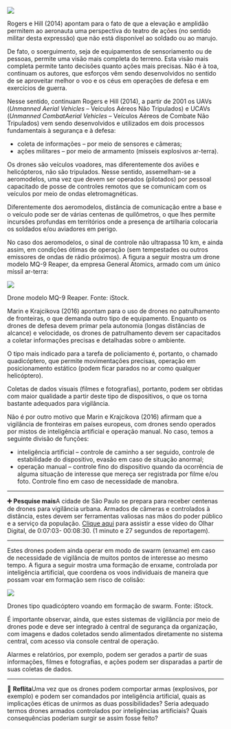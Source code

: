 [![](https://ampli-images.s3.amazonaws.com/production/eb11b199-a7c5-4741-a07c-c484f8388719/original)](https://ampli-images.s3.amazonaws.com/production/eb11b199-a7c5-4741-a07c-c484f8388719/original)

Rogers e Hill (2014) apontam para o fato de que a elevação e amplidão permitem ao aeronauta uma perspectiva do teatro de ações (no sentido militar desta expressão) que não está disponível ao soldado ou ao marujo.

De fato, o soerguimento, seja de equipamentos de sensoriamento ou de pessoas, permite uma visão mais completa do terreno. Esta visão mais completa permite tanto decisões quanto ações mais precisas. Não é à toa, continuam os autores, que esforços vêm sendo desenvolvidos no sentido de se aproveitar melhor o voo e os céus em operações de defesa e em exercícios de guerra.

Nesse sentido, continuam Rogers e Hill (2014), a partir de 2001 os UAVs (_Unmanned Aerial Vehicles_ – Veículos Aéreos Não Tripulados) e UCAVs (_Unmanned CombatAerial Vehicles_ – Veículos Aéreos de Combate Não Tripulados) vem sendo desenvolvidos e utilizados em dois processos fundamentais à segurança e à defesa:

- coleta de informações – por meio de sensores e câmeras;
- ações militares – por meio de armamento (mísseis explosivos ar-terra).

Os drones são veículos voadores, mas diferentemente dos aviões e helicópteros, não são tripulados. Nesse sentido, assemelham-se a aeromodelos, uma vez que devem ser operados (pilotados) por pessoal capacitado de posse de controles remotos que se comunicam com os veículos por meio de ondas eletromagnéticas.

Diferentemente dos aeromodelos, distância de comunicação entre a base e o veículo pode ser de várias centenas de quilômetros, o que lhes permite incursões profundas em territórios onde a presença de artilharia colocaria os soldados e/ou aviadores em perigo.

No caso dos aeromodelos, o sinal de controle não ultrapassa 10 km, e ainda assim, em condições ótimas de operação (sem tempestades ou outros emissores de ondas de rádio próximos). A figura a seguir mostra um drone modelo MQ-9 Reaper, da empresa General Atomics, armado com um único míssil ar-terra:

[![](https://ampli-images.s3.amazonaws.com/production/405d2549-616c-4567-a2c4-a1572078d883/original)](https://ampli-images.s3.amazonaws.com/production/405d2549-616c-4567-a2c4-a1572078d883/original)

Drone modelo MQ-9 Reaper. Fonte: iStock.

Marin e Krajcikova (2016) apontam para o uso de drones no patrulhamento de fronteiras, o que demanda outro tipo de equipamento. Enquanto os drones de defesa devem primar pela autonomia (longas distâncias de alcance) e velocidade, os drones de patrulhamento devem ser capacitados a coletar informações precisas e detalhadas sobre o ambiente.

O tipo mais indicado para a tarefa de policiamento é, portanto, o chamado quadicóptero, que permite movimentações precisas, operação em posicionamento estático (podem ficar parados no ar como qualquer helicóptero).

Coletas de dados visuais (filmes e fotografias), portanto, podem ser obtidas com maior qualidade a partir deste tipo de dispositivos, o que os torna bastante adequados para vigilância.

Não é por outro motivo que Marin e Krajcikova (2016) afirmam que a vigilância de fronteiras em países europeus, com drones sendo operados por mistos de inteligência artificial e operação manual. No caso, temos a seguinte divisão de funções:

- inteligência artificial – controle de caminho a ser seguido, controle de estabilidade do dispositivo, evasão em caso de situação anormal;
- operação manual – controle fino do dispositivo quando da ocorrência de alguma situação de interesse que mereça ser registrada por filme e/ou foto. Controle fino em caso de necessidade de manobra.

______

**➕** **Pesquise mais**A cidade de São Paulo se prepara para receber centenas de drones para vigilância urbana. Armados de câmeras e controlados à distância, estes devem ser ferramentas valiosas nas mãos do poder público e a serviço da população. [Clique aqui](https://www.youtube.com/watch?v=moIL7E6R9Ik&t=423s) para assistir a esse vídeo do Olhar Digital, de 0:07:03- 00:08:30. (1 minuto e 27 segundos de reportagem).

______

Estes drones podem ainda operar em modo de swarm (enxame) em caso de necessidade de vigilância de muitos pontos de interesse ao mesmo tempo. A figura a seguir mostra uma formação de enxame, controlada por inteligência artificial, que coordena os voos individuais de maneira que possam voar em formação sem risco de colisão:

[![](https://ampli-images.s3.amazonaws.com/production/1a94086c-ff9c-4038-8bd4-af34157b40a9/original)](https://ampli-images.s3.amazonaws.com/production/1a94086c-ff9c-4038-8bd4-af34157b40a9/original)

Drones tipo quadicóptero voando em formação de swarm. Fonte: iStock.

É importante observar, ainda, que estes sistemas de vigilância por meio de drones pode e deve ser integrado à central de segurança da organização, com imagens e dados coletados sendo alimentados diretamente no sistema central, com acesso via console central de operação.

Alarmes e relatórios, por exemplo, podem ser gerados a partir de suas informações, filmes e fotografias, e ações podem ser disparadas a partir de suas coletas de dados.

______

**💭** **Reflita**Uma vez que os drones podem comportar armas (explosivos, por exemplo) e podem ser comandados por inteligência artificial, quais as implicações éticas de unirmos as duas possibilidades? Seria adequado termos drones armados controlados por inteligências artificiais? Quais consequências poderiam surgir se assim fosse feito?